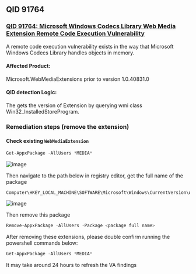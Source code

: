 ## QID 91764

### [QID 91764: Microsoft Windows Codecs Library Web Media Extension Remote Code Execution Vulnerability](https://cve.report/qid/91764)

A remote code execution vulnerability exists in the way that Microsoft Windows Codecs Library handles objects in memory.

#### Affected Product:
Microsoft.WebMediaExtensions prior to version 1.0.40831.0

#### QID detection Logic:
The gets the version of Extension by querying wmi class Win32_InstalledStoreProgram.

### Remediation steps (remove the extension)

#### Check existing `WebMediaExtension`
```powershell
Get-AppxPackage -AllUsers *MEDIA*
```
![image](https://github.com/guguji666666/Qualys-VA-Remediation/assets/96930989/37e71c6b-77ee-41ae-a63c-8faf1552f820)

Then navigate to the path below in registry editor, get the full name of the package
```
Computer\HKEY_LOCAL_MACHINE\SOFTWARE\Microsoft\Windows\CurrentVersion\Appx\AppxAllUserStore\Applications
```
![image](https://github.com/guguji666666/Qualys-VA-Remediation/assets/96930989/df817ff3-f8e1-48b7-8197-0d4b69e97f11)

Then remove this package
```powershell
Remove-AppxPackage -AllUsers -Package <package full name>
```

After removing these extensions, please double confirm running the powershell commands below:
```powershell
Get-AppxPackage -AllUsers *MEDIA*
```

It may take around 24 hours to refresh the VA findings

